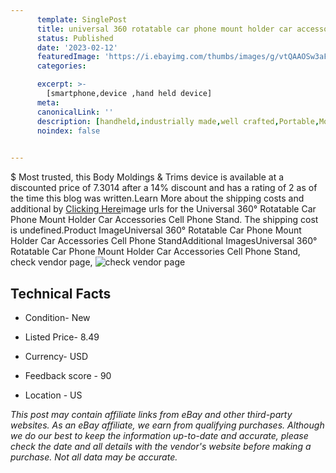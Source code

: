 ```yaml
---
      template: SinglePost
      title: universal 360 rotatable car phone mount holder car accessories cell phone stand
      status: Published
      date: '2023-02-12'
      featuredImage: 'https://i.ebayimg.com/thumbs/images/g/vtQAAOSw3aFjhkmJ/s-l225.jpg'
      categories: 

      excerpt: >-
        [smartphone,device ,hand held device]
      meta:
      canonicalLink: ''
      description: [handheld,industrially made,well crafted,Portable,Mobile,Compact,Convenient,Lightweight,Maneuverable,Man-portable,Miniature,Carriable,Hand-held,Light,Holdable,Transportable,Mobile device,Pocket-sized,On-the-go,Wireless,Cordless,Compact size,Convenient size, smartphone,device ,hand held device]
      noindex: false

        
---
```

$
    Most trusted, this Body Moldings & Trims device is available at a discounted price of 7.3014 after a 14% discount and has a rating of 2 as of the time this blog was written.Learn More about the shipping costs and additional by [Clicking Here](https://www.ebay.com/itm/165928879377?fits=Make%3AMercury&hash=item26a221c511%3Ag%3AvtQAAOSw3aFjhkmJ&mkevt=1&mkcid=1&mkrid=711-53200-19255-0&campid=%253CePNCampaignId%253E&customid=%253CreferenceId%253E&toolid=10049)image urls for the Universal 360° Rotatable Car Phone Mount Holder Car Accessories Cell Phone Stand. The shipping cost is undefined.Product ImageUniversal 360° Rotatable Car Phone Mount Holder Car Accessories Cell Phone StandAdditional ImagesUniversal 360° Rotatable Car Phone Mount Holder Car Accessories Cell Phone Stand, check vendor page, ![check vendor page](https://origin-galleryplus.ebayimg.com/ws/web/165928879377_2_0_1/225x225.jpg,https://origin-galleryplus.ebayimg.com/ws/web/165928879377_3_0_1/225x225.jpg,https://origin-galleryplus.ebayimg.com/ws/web/165928879377_4_0_1/225x225.jpg,https://origin-galleryplus.ebayimg.com/ws/web/165928879377_5_0_1/225x225.jpg,https://origin-galleryplus.ebayimg.com/ws/web/165928879377_6_0_1/225x225.jpg,https://origin-galleryplus.ebayimg.com/ws/web/165928879377_7_0_1/225x225.jpg,https://origin-galleryplus.ebayimg.com/ws/web/165928879377_8_0_1/225x225.jpg,https://origin-galleryplus.ebayimg.com/ws/web/165928879377_9_0_1/225x225.jpg,https://origin-galleryplus.ebayimg.com/ws/web/165928879377_10_0_1/225x225.jpg)
    
    

 ## Technical Facts 



     
      

 - Condition- New 


      

 - Listed Price- 8.49 


      

 - Currency- USD 


      

 - Feedback score - 90 


      

 - Location - US 


      
      

 *_This post may contain affiliate links from eBay and other third-party websites. As an eBay affiliate, we earn from qualifying purchases. Although we do our best to keep the information up-to-date and accurate, please check the date and all details with the vendor's website before making a purchase. Not all data may be accurate._*



    
    
    
    
    